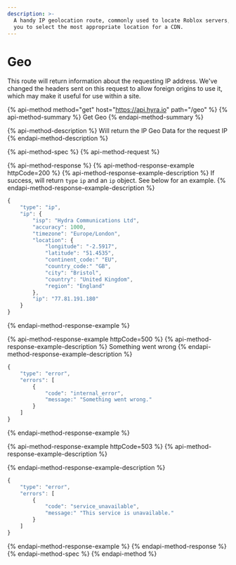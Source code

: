 ```yaml
---
description: >-
  A handy IP geolocation route, commonly used to locate Roblox servers, allowing
  you to select the most appropriate location for a CDN.
---
```


# Geo

This route will return information about the requesting IP address. We've changed the headers sent on this request to allow foreign origins to use it, which may make it useful for use within a site. 

{% api-method method="get" host="https://api.hyra.io" path="/geo" %}
{% api-method-summary %}
Get Geo
{% endapi-method-summary %}

{% api-method-description %}
Will return the IP Geo Data for the request IP
{% endapi-method-description %}

{% api-method-spec %}
{% api-method-request %}

{% api-method-response %}
{% api-method-response-example httpCode=200 %}
{% api-method-response-example-description %}
If success, will return `type` `ip` and an `ip` object. See below for an example.
{% endapi-method-response-example-description %}

```javascript
{
    "type": "ip",
    "ip": {
        "isp": "Hydra Communications Ltd",
        "accuracy": 1000,
        "timezone": "Europe/London",
        "location": {
            "longitude": "-2.5917",
            "latitude": "51.4535",
            "continent_code:" "EU",
            "country_code:" "GB",
            "city": "Bristol",
            "country": "United Kingdom",
            "region": "England"
        },
        "ip": "77.81.191.180"
    }
}
```
{% endapi-method-response-example %}

{% api-method-response-example httpCode=500 %}
{% api-method-response-example-description %}
Something went wrong
{% endapi-method-response-example-description %}

```javascript
{
    "type": "error",
    "errors": [
        {
            "code": "internal_error",
            "message:" "Something went wrong."
        }
    ]
}
```
{% endapi-method-response-example %}

{% api-method-response-example httpCode=503 %}
{% api-method-response-example-description %}

{% endapi-method-response-example-description %}

```javascript
{
    "type": "error",
    "errors": [
        {
            "code": "service_unavailable",
            "message:" "This service is unavailable."
        }
    ]
}
```
{% endapi-method-response-example %}
{% endapi-method-response %}
{% endapi-method-spec %}
{% endapi-method %}

